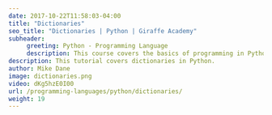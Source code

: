 ```yaml
---
date: 2017-10-22T11:58:03-04:00
title: "Dictionaries"
seo_title: "Dictionaries | Python | Giraffe Academy"
subheader:
     greeting: Python - Programming Language
     description: This course covers the basics of programming in Python. Work your way through the videos and we'll teach you everything you need to know to start your programming journey!
description: This tutorial covers dictionaries in Python.
author: Mike Dane
image: dictionaries.png
video: dKg5hzE0I00
url: /programming-languages/python/dictionaries/
weight: 19
---
```

